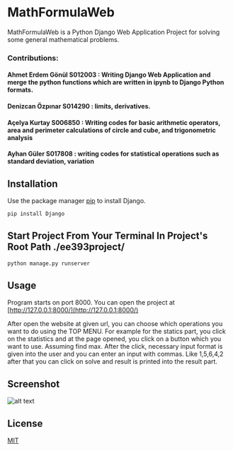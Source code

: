 # MathFormulaWeb

MathFormulaWeb is a Python Django Web Application Project for solving some general mathematical problems.

### Contributions:
#### Ahmet Erdem Gönül S012003 : Writing Django Web Application and merge the python functions which are written in ipynb to Django Python formats.
#### Denizcan Özpınar S014290 : limits,  derivatives.
#### Açelya Kurtay S006850 : Writing codes for basic arithmetic operators, area and perimeter calculations of circle and cube, and trigonometric analysis
#### Ayhan Güler S017808 : writing codes for statistical operations such as standard deviation, variation

## Installation

Use the package manager [pip](https://pip.pypa.io/en/stable/) to install Django.

```bash
pip install Django
```

## Start Project From Your Terminal In Project's Root Path ./ee393project/

```python
python manage.py runserver
```

## Usage

Program starts on port 8000. You can open the project at [http://127.0.0.1:8000/](http://127.0.0.1:8000/)

After open the website at given url, you can choose which operations you want to do using the TOP MENU. For example for the statics part, you click on the statistics and at the page opened, you click on a button which you want to use. Assuming find max. After the click, necessary input format is given into the user and you can enter an input with commas. Like 1,5,6,4,2 after that you can click on solve and result is printed into the result part.


## Screenshot

![alt text](https://i.imgur.com/nNLy8V3.png)

## License
[MIT](https://choosealicense.com/licenses/mit/)